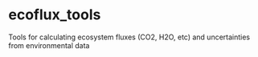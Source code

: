 # ecoflux_tools
Tools for calculating ecosystem fluxes (CO2, H2O, etc) and uncertainties from environmental data
